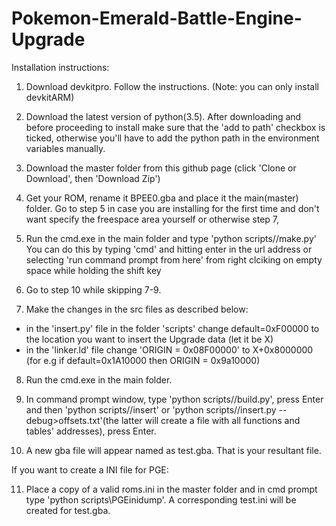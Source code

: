 # Pokemon-Emerald-Battle-Engine-Upgrade

Installation instructions:

1. Download devkitpro. Follow the instructions.
  (Note: you can only install devkitARM)

2. Download the latest version of python(3.5).
  After downloading and before proceeding to install make sure that the 'add to path' checkbox is ticked, otherwise you'll have to add the python path in the environment variables manually.

3. Download the master folder from this github page
  (click 'Clone or Download', then 'Download Zip')

4. Get your ROM, rename it BPEE0.gba and place it the main(master) folder.
  Go to step 5 in case you are installing for the first time and don't want specify the freespace area yourself or otherwise step 7,

5. Run the cmd.exe in the main folder and type 'python scripts//make.py'
  You can do this by typing 'cmd' and hitting enter in the url address or selecting 'run command prompt from here' from right clciking on empty space while holding the shift key

6. Go to step 10 while skipping 7-9. 
  
7. Make the changes in the src files as described below:
  * in the 'insert.py' file in the folder 'scripts' change default=0xF00000 to the location you want to insert the Upgrade data (let it be X)
  * in the 'linker.ld' file change 'ORIGIN = 0x08F00000' to X+0x8000000 (for e.g if default=0x1A10000 then ORIGIN = 0x9a10000)

8. Run the cmd.exe in the main folder.

9. In command prompt window, type 'python scripts//build.py', press Enter and then 'python scripts//insert' or 'python scripts//insert.py --debug>offsets.txt'(the latter will create a file with all functions and tables' addresses), press Enter.

10. A new gba file will appear named as test.gba.
  That is your resultant file.

If you want to create a INI file for PGE:

11. Place a copy of a valid roms.ini in the master folder and in cmd prompt type 'python scripts\PGEinidump'.
  A corresponding test.ini will be created for test.gba.
